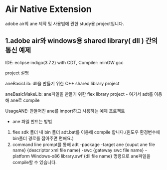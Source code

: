 Air Native Extension
===
adobe air의 ane 제작 및 사용법에 관한 study용 project입니다. 

1.adobe air와 windows용 shared library( dll ) 간의 통신 예제
-
IDE: eclipse indigo(3.7.2) with CDT, 
Compiler: minGW gcc

project 설명

aneBasicLib: dll을 만들기 위한 C++ shared library project

aneBasicMakeLib: ane파일을 만들기 위한 flex library project - 여기서 adt를 이용해 ane로 compile

UsageANE: 만들어진 ane를 import하고 사용하는 예제 프로젝트


- ane 파일 만드는 방법

1. flex sdk 폴더 내 bin 폴더 adt.bat를 이용해 compile 합니다.(윈도우 환경변수에 bin폴더 경로를 잡아주면 편해요.)
2. command line prompt를 통해 adt -package -target ane {ouput ane file name} {descriptor xml file name} -swc {gateway swc file name} -platform Windows-x86 library.swf {dll file name} 명령으로 ane파일을 compile할 수 있습니다. 
